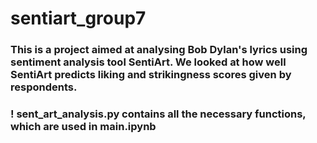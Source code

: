 # sentiart_group7
### This is a project aimed at analysing Bob Dylan's lyrics using sentiment analysis tool SentiArt. We looked at how well SentiArt predicts liking and strikingness scores given by respondents. 

### ! sent_art_analysis.py contains all the necessary functions, which are used in main.ipynb